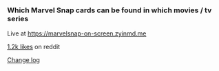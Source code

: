 ### Which Marvel Snap cards can be found in which movies / tv series

Live at https://marvelsnap-on-screen.zyinmd.me

[1.2k likes](https://www.reddit.com/r/MarvelSnap/comments/1942d9w/complete_mega_list_every_card_in_every_movie_tv/) on reddit

[Change log](https://github.com/ZYinMD/marvelsnap-on-screen/releases)
